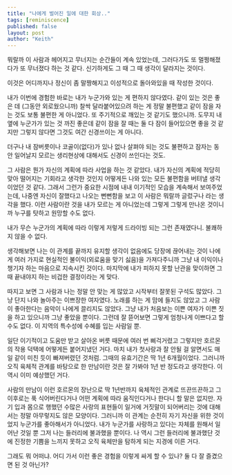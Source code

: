 ```yaml
---
title: "나에게 벌어진 일에 대한 회상.."
tags: [reminiscence]
published: false
layout: post
author: "Keith"
---
```


뭐랄까 이 사람과 헤어지고 무너지는 순간들이 계속 있었는데, 그러다가도 또 멀쩡해졌다가 또 무너졌다 하는 것 같다. 신기하게도 그 때 그 때 생각이 달라지는 것이다. 

이것은 어디까지나 정신이 좀 말짱해지고 이성적으로 돌아와있을 때 작성한 것이다.

내가 이번에 경험한 바로는 내가 누군가와 있는 게 편하지 않다였다. 같이 있는 것은 좋은 데 (그동안 외로웠으니까) 찰싹 달라붙어있으려 하는 게 정말 불편했고 같이 잠을 자는 것도 보통 불편한 게 아니었다. 또 주기적으로 깨있는 것 같기도 했으니까. 도무지 내 옆에 누군가가 있는 것 까진 좋은데 같이 잠을 잘 때는 둘 다 잠이 들어있으면 좋을 것 같지만 그렇지 않다면 그것도 여간 신경쓰이는 게 아니다.

더구나 내 잠버릇이나 코골이(없다)가 있나 없나 살펴야 되는 것도 불편하고 잠자는 동안 일어날지 모르는 생리현상에 대해서도 신경이 쓰인다는 것도.

그 사람은 뭔가 자신의 계획에 따라 사업을 하는 것 같았다. 내가 자신의 계획에 적당히 맞아 떨어지는 기회라고 생각한 것인지 어떻게든 나와 있는 모든 불편함을 버텨낼 생각이었던 것 같다. 그래서 그런가 중요한 시점에 내내 이기적인 모습을 계속해서 보여주었는데, 나중엔 자신이 잘했다고 나오는 뻔뻔함을 보고 이 사람은 뭐랄까 글렀구나 라는 생각을 했다. 이런 사람이란 것을 내가 모르는 게 아니었는데 그렇게 그렇게 만나온 것이니까 누구를 탓하고 원망할 수도 없다. 

내가 무슨 누군가의 계획에 따라 이렇게 저렇게 드라이빙 되는 그런 존재였다니. 불쾌하지 않을 수 없다.

생각해보면 나는 이 관계를 끝까지 유지할 생각이 없음에도 당장에 끊어내는 것이 나에게 여러 가지로 현실적인 불이익(외로움을 맞기 싫음)을 가져다주니까 그냥 내 이익이나 챙기자 하는 마음으로 지속시킨 것이다. 마지막에 내가 피하지 못할 난관을 맞이하면 그때 끝내야지 하는 비겁한 결정이라는 게 맞다.

따지고 보면 그 사람과 나는 정말 안 맞는 게 많았고 시작부터 잘못된 구석도 많았다. 그냥 단지 나와 놀아주는 이쁘장한 여자였다. 노래를 하는 게 맘에 들지도 않았고 그 사람이 좋아한다는 음악이 나에게 끌리지도 않았다. 그냥 내가 처음보는 이쁜 여자가 이쁜 짓을 하고 있으니까 그냥 좋았을 뿐이다. 그런데 잘 뜯어보면 그렇게 엄청나게 이쁘다고 할 수도 없다. 이 지역의 특수성에 수혜를 입는 사람일 뿐.

일단 이기적이고 도움만 받고 살아온 버릇 때문에 여러 번 삐걱거렸고 그렇지만 호르몬의 작용 덕택에 어떻게든 붙어지냈던 거다. 마치 내가 첫사랑과 잘 안될 걸 알면서도 매일 같이 미친 듯이 빠져버렸던 것처럼. 그때의 유효기간은 딱 1년 6개월이었다. 그러니까 오직 육체적 관계를 바탕으로 한 만남이란 것은 잘 가봐야 1년 반 정도라고 생각한다. 이 역시 이미 예상했던 거다.

사람의 만남이 이런 호르몬의 장난으로 딱 1년반까지 육체적인 관계로 뜨끈뜨끈하고 그 이후로는 푹 식어버린다거나 어떤 계획에 따라 움직인다거나 한다니 할 말은 없지만. 자기 입과 몸으로 행했던 수많은 사랑의 표현들이 일거에 거짓말이 되어버리는 것에 대해서는 정말 아무렇지도 않은 모양이다. 그러니까 이 관계는 순전히 자기 자신을 위한 것이었지 누군가를 좋아해서가 아니었다. 내가 누군가를 사랑하고 있다는 자체를 원해서 일어난 것일 뿐 그저 나는 들러리에 불과했을 뿐이다. 나 역시 그런 들러리에 불과했단 것에 진정한 기쁨을 느끼지 못하고 오직 육체만을 탐하게 되는 지경에 이른 거다.

그래도 뭐 어떠냐. 어디 가서 이런 좋은 경험을 이렇게 싸게 할 수 있나? 둘 다 잘 즐겼으면 된 것 아닌가?
